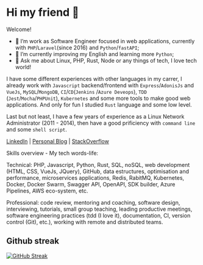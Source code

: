 # Hi my friend 👋

Welcome!

- 🔭 I’m work as Software Engineer focused in web applications, currently with `PHP`/`Laravel`(since 2016) and `Python`/`fastAPI`;
- 🌱 I’m currently improving my English and learning more `Python`;
- 💬 Ask me about Linux, PHP, Rust, Node or any things of tech, I love tech world!

I have some different experiences with other languages in my carrer, I already work with `Javascript` backend/frontend with `Express`/`AdonisJs` and `VueJs`, `MySQL`/`MongoDB`, `CI`/`CD`(`Jenkins` /`Azure Deveops`), `TDD` (`Jest`/`Mocha`/`PHPUnit`), `Kubernetes` and some more tools to make good web applications. And only for fun I studied `Rust` language and some low level.

Last but not least, I have a few years of experience as a Linux Network Administrator (2011 - 2014), then have a good prificiency with `command line`  and some `shell script`.

[LinkedIn](https://www.linkedin.com/in/srdavidsilva/) | [Personal Blog](https://sr2ds.github.io/me/) | [StackOverflow](https://pt.stackoverflow.com/users/21836/david-silva)

Skills overview - My tech words-life:

Technical: PHP, Javascript, Python, Rust, SQL, noSQL, web development (HTML, CSS, VueJs, JQuery), GitHub, data estructures, optimisation and performance, microservices applications, Redis, RabitMQ, Kubernetes, Docker, Docker Swarm, Swagger API, OpenAPI, SDK builder, Azure Pipelines, AWS eco-system, etc.

Professional: code review, mentoring and coaching, software design, interviewing, tutorials, small group teaching, leading productive meetings, software engineering
practices (tdd (I love it), documentation, CI, version control (Git), etc.), working with remote and distributed teams.

## Github streak
[![GitHub Streak](https://github-readme-streak-stats.herokuapp.com?user=sr2ds&theme=dark&hide_border=true)](https://git.io/streak-stats)
